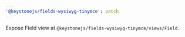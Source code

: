 ```yaml
---
'@keystonejs/fields-wysiwyg-tinymce': patch
---
```


Expose Field view at `@keystonejs/fields-wysiwyg-tinymce/views/Field`.
